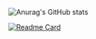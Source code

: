 ![Anurag's GitHub stats](https://github-readme-stats.vercel.app/api?username=kilichi&show_icons=true)

[![Readme Card](https://github-readme-stats.vercel.app/api/pin/?username=kilichi&repo=Kl_HudV2)](https://github.com/Kilichi/Kl_HudV2)